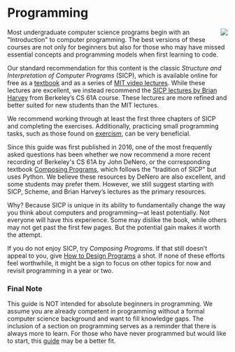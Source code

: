 # Programming

<img align="right" wedith="500" src="https://github.com/user-attachments/assets/d5d1ab4f-024a-493a-a055-7a546d5b1d87">

Most undergraduate computer science programs begin with an "Introduction" to computer programming. The best versions of these courses are not only for beginners but also for those who may have missed essential concepts and programming models when first learning to code.

Our standard recommendation for this content is the classic *Structure and Interpretation of Computer Programs* (SICP), which is available online for free as a [textbook](https://sarabander.github.io/sicp/html/index.xhtml) and as a series of [MIT video lectures](https://sarabander.github.io/sicp/html/index.xhtml). While these lectures are excellent, we instead recommend the [SICP lectures by Brian Harvey](https://archive.org/details/ucberkeley-webcast-PL3E89002AA9B9879E?sort=titleSorter) from Berkeley’s CS 61A course. These lectures are more refined and better suited for new students than the MIT lectures.

We recommend working through at least the first three chapters of SICP and completing the exercises. Additionally, practicing small programming tasks, such as those found on [exercism](https://exercism.org/), can be very beneficial.

Since this guide was first published in 2016, one of the most frequently asked questions has been whether we now recommend a more recent recording of Berkeley's CS 61A by John DeNero, or the corresponding textbook [Composing Programs](https://composingprograms.com/), which follows the "tradition of SICP" but uses Python. We believe these resources by DeNero are also excellent, and some students may prefer them. However, we still suggest starting with SICP, Scheme, and Brian Harvey’s lectures as the primary resources.

Why? Because SICP is unique in its ability to fundamentally change the way you think about computers and programming—at least potentially. Not everyone will have this experience. Some may dislike the book, while others may not get past the first few pages. But the potential gain makes it worth the attempt.

If you do not enjoy SICP, try *Composing Programs*. If that still doesn’t appeal to you, give [How to Design Programs](http://htdp.org/) a shot. If none of these efforts feel worthwhile, it might be a sign to focus on other topics for now and revisit programming in a year or two.

### Final Note
This guide is NOT intended for absolute beginners in programming. We assume you are already competent in programming without a formal computer science background and want to fill knowledge gaps. The inclusion of a section on programming serves as a reminder that there is always more to learn. For those who have never programmed but would like to start, this [guide](https://www.reddit.com/r/learnprogramming/wiki/faq/#wiki_getting_started) may be a better fit.

